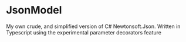# JsonModel
My own crude, and simplified version of C# Newtonsoft.Json. Written in Typescript using the experimental parameter decorators feature
